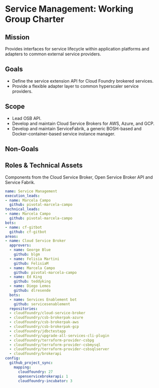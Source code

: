 # Service Management: Working Group Charter

## Mission

Provides interfaces for service lifecycle within application platforms and adapters to common external service providers.

## Goals

- Define the service extension API for Cloud Foundry brokered services.
- Provide a flexible adapter layer to common hyperscaler service providers.

## Scope
- Lead OSB API.
- Develop and maintain Cloud Service Brokers for AWS, Azure, and GCP.
- Develop and maintain ServiceFabrik, a generic BOSH-based and Docker-container-based service instance manager.

## Non-Goals

## Roles & Technical Assets
Components from the Cloud Service Broker, Open Service Broker API and Service Fabrik.

```yaml
name: Service Management
execution_leads:
- name: Marcela Campo
  github: pivotal-marcela-campo
technical_leads:
- name: Marcela Campo
  github: pivotal-marcela-campo
bots:
- name: cf-gitbot
  github: cf-gitbot
areas:
- name: Cloud Service Broker
  approvers:
  - name: George Blue
    github: blgm
  - name: Felisia Martini
    github: FelisiaM
  - name: Marcela Campo
    github: pivotal-marcela-campo
  - name: Ed King
    github: teddyking
  - name: Diego Lemos
    github: dlresende
  bots:
  - name: Services Enablement bot
    github: servicesenablement
  repositories:
  - cloudfoundry/cloud-service-broker
  - cloudfoundry/csb-brokerpak-azure
  - cloudfoundry/csb-brokerpak-aws
  - cloudfoundry/csb-brokerpak-gcp
  - cloudfoundry/jdbctestapp
  - cloudfoundry/upgrade-all-services-cli-plugin
  - cloudfoundry/terraform-provider-csbpg
  - cloudfoundry/terraform-provider-csbmysql
  - cloudfoundry/terraform-provider-csbsqlserver
  - cloudfoundry/brokerapi
config:
  github_project_sync:
    mapping:
      cloudfoundry: 27
      openservicebrokerapi: 1
      cloudfoundry-incubator: 3
```
